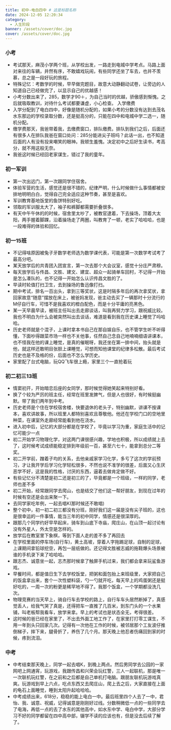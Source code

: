 ```yaml
---
title: 初中-电白四中 # 这是标题名称
date: 2024-12-05 12:20:34
category:
  - 人生阶段
banner: /assets/cover/doc.jpg
cover: /assets/cover/doc.jpg
---
```


### 小考
- 考试那天，麻茂小学两个班，从学校出发，一路走到电城中学考点。马路上面对来往的车辆，井然有序，不敢嬉戏玩闹，有些同学还坐了车去，也并不羡慕，总之是一段好玩的旅程。
- 特殊记忆：考数学的时候，早早做完题目，故意大动静翻动试卷，让旁边的人知道自己已经做完了，以显示自己的优越感！
- 小考分数出来了，285，数学才90＋，为自己当时的优越，骄傲感到惭愧。之后就吸取教训，对待什么考试都要谦虚，小心检查。
入学缴费
- 入学分配到了电白四中，好像是随机分配的，如果小考的分数没有达到去茂名水东那边的学校录取分数，还是挺高分的，只能在四中和电城中学二选一，随机分配。
- 缴学费那天，我爸带着我，去缴费窗口，排队缴费。排队到我们之后，后面还有很多人在排队我爸在窗口处问：285分能进尖子班吗？此话一出，也不知道后面的人有没有投来嘲笑的眼神。我顿生羞愧。决定初中之后好生读书，考高分，就不用这般无奈。
- 我爸这时候已经回老家谋生，错过了我的童年。

### 初一军训
- 第一次出远门，第一次跟同学住宿舍。
- 体验军营的生活，感觉还是很不错的，纪律严明，什么时候做什么事情都被安排地明明白白，觉得自己完全适应这种节奏，甚至是喜欢。
- 军训教育基地饭堂的鱼饼特别好吃。
- 领取的军训服太大了，袖子和裤脚都需要折叠很多。
- 有天中午午休的的时候，宿舍里太吵了，被教官逮着，下去操场，顶着大太阳，两手握着脚踝，沿着操场走了两圈，叫教育了一顿，老实了哈哈哈，也是一段难得的体验和回忆。

### 初一15班
- 不记得啥原因被兔子牙数学老师选为数学课代表，可能是第一次数学考试考了最高分吧。
- 某天放学后的共青团入团宣言，第一次去那个大会议室，感觉十分庄严肃穆。
- 每天放学后与传昌、文胜、建文、建宜、超众一起骑单车回村，不记得一开始是怎么凑队的，也不记得一开始怎么认识传昌文胜的了。
- 早读时轮值打扫卫生，去到操场的鲁迅像打扫。
- 期中考试，排名一百出头，拿到三等奖状，这是时隔多年后的再次拿奖状，拿回家故意“随意”摆放在床上，被爸妈发现，爸主动去买了一辆那时十分流行的M仔自行车，可惜不是我喜欢的橙白配色，而是十分平庸的亮黑色。
- 某一天早晨早读，被班主任叫出去走廊谈话，叫我再努力学习，跟祝威比较。我也不明白为什么会被突然叫出去谈话，难道是看到我在历史课上睡觉了吗哈哈。
- 历史老师就是个混子，上课时拿本书自己在那自娱自乐，也不管学生听不听得懂，下面吵得跟菜市场一样也不关他事，任然自己念自己地喃喃细语讲课本，也不怪我在他的课上睡觉，是真的催眠呀，我还坐在第一排中间，抬头就是他，就这样还敢明目张胆上课睡觉，可想而知他课堂的纪律多松散。最后考试历史也是不及格的份，后面也不怎么学历史。
- 家里配了台式电脑，玩QQ飞车很上瘾，家里三个一直抢着玩
### 初二初三13班
- 情窦初开，开始暗恋后座的女同学，那时候觉得她笑起来特别好看。
- 换了个较为严厉的班主任，经常在班里发脾气，但是人也很好，有时候挺幽默。带了我们两年到中考。
- 历史老师是个住在学校宿舍楼，快要退休的老头子，特别幽默，讲课不按课本，喜欢讲故事，所以班里人都特别喜欢且尊敬他。他还在学校门口的空地里种菜，在课室外走廊经常能看到他在浇水。
- 进入初中后，记忆的大部分都是在学校了，毕竟以学习为重，家庭生活中的记忆可能少一点
- 初二开始学习物理化学，对这两门课很感兴趣，学地也积极，所以成绩就上去了，这时候考试成绩能稳定排到年级前一百，甚至六七十，能拿到总分二等奖。
- 初二开学前，蹭着子均的关系，去他亲戚家学习化学，多亏了这次的学前预习，才让我开学后学习化学轻松很多，不然也说不准学的很差，后面又心生厌恶学不好，这是我的性格，讨厌的东西，逼着去做肯定做不好。
- 有些记忆分不清楚是初二还是初三的了，毕竟都是一个班级，一样的同学，老师也差不多
- 初二开始，经常跟同学去爬山，也是结交了他们这一帮好朋友，到现在过年的时候有空还是会出来聚一下。
- 去同学家吃年例，一起去唱K(那时候还不敢唱)
- 整个初中，初一初二初三都没有分班，刚好我们这一届是没有尖子班的，这也是很幸运的一件事情，能当三年的初中同学，情感还是很深厚的。
- 跟那几个同学约好早早起床，骑车到山底下寺庙，爬庄山，在山顶一起讨论有没有外星人，外太空是怎样的。
- 放学后在教室里下象棋，等到下面人走的差不多了再回去
- 在学校里面的停车场(自行车)，黄土高坡，穿着人字拖踢足球，自制的足球，上课期间拿铅球挖空，再包一层纸做的。还记得文胜被志威的拖鞋爆头场景被谁的手机录下来了哈哈哈。
- 跟志杰、诚意坐一起，志杰那时候拿了触屏手机过来，我们都会拿来玩鲨鱼游戏。
- 早餐时间，都是值日生下去学校饭堂，把粥和面包抬上来班级里，大家把自己的饭盒拿出来，套个一次性塑料袋，勺一勺就开吃，每天早上的鸡蛋粥还是挺好吃的，一周一次的粉更是稀罕地不得了。我那个饭盒，一个学期都没洗几次。
- 物理竞赛的当天早上，骑自行车去学校的路上，自行车车头居然断掉了，真感觉丢人，给我气哭了真是，还得把车一直推了几百米，到东门头的一个水果铺，叫老板帮我看车，放学来拿。早上的考试也是状态全无，考得很差。
- 这时候的爸已经在家里了，不出去外面工地工作了，在家里打打零工谋生，不用一年到头只回家几次。记得有一次他在工作的时候，被邻居那个工友波仔推倒梯子，摔下来，腿骨折了，养伤了几个月。那天晚上他忍者伤痛回到家的时候，疼到流泪。

### 中考
- 中考结束那天晚上，同学一起去唱K，到晚上两点。然后男同学去公园的一家网吧上网通宵，玩游戏，我跟传昌和兴荣会玩红警，三人一起联机，那是唯一一次联机玩红警，在之前和之后都是自己单机打电脑。跟朋友联机玩游戏真爽。玩游戏到早上六点，吃点东西又去爬庄山，爬上去之后，大家直接在上面的龟石上面睡觉，睡到太阳升起哈哈哈。
- 中考成绩出来，618分，稳稳的能上电白一中。最后班里四个人去了一中，君怡、我、诚意、祝威，记得诚意是刚刚好过线。分数稍微低一点的一些同学去了电海，再低一点的去了水东的其他高中，如水东中学、电白中学，大部分学习不好的同学都留在四中高中部，辍学不读的应该也有，但是没去后续了解了。